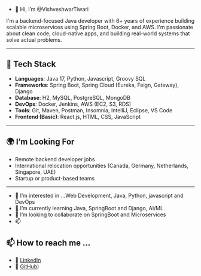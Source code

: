 - 👋 Hi, I’m @VishveshwarTiwari
<!---
VishveshwarTiwari/VishveshwarTiwari is a ✨ special ✨ repository because its `README.md` (this file) appears on your GitHub profile.
You can click the Preview link to take a look at your changes.
--->


I'm a backend-focused Java developer with 6+ years of experience building scalable microservices using Spring Boot, Docker, and AWS. I'm passionate about clean code, cloud-native apps, and building real-world systems that solve actual problems.

---

## 💼 Tech Stack

- **Languages**: Java 17, Python, Javascript, Groovy SQL
- **Frameworks**: Spring Boot, Spring Cloud (Eureka, Feign, Gateway), Django
- **Database**: H2, MySQL, PostgreSQL, MongoDB
- **DevOps**: Docker, Jenkins, AWS (EC2, S3, RDS)
- **Tools**: Git, Maven, Postman, Insomnia, IntelliJ, Eclipse, VS Code
- **Frontend (Basic)**: React.js, HTML, CSS, JavaScript

---


## 🌍 I’m Looking For

- Remote backend developer jobs
- International relocation opportunities (Canada, Germany, Netherlands, Singapore, UAE)
- Startup or product-based teams

---

- 👀 I’m interested in ...Web Development, Java, Python, javascript and DevOps
- 🌱 I’m currently learning Java, SpringBoot and Django, AI/ML
- 💞️ I’m looking to collaborate on SpringBoot and Microservices
- 📫 


## 📫 How to reach me ...

- 💼 [LinkedIn](https://www.linkedin.com/in/vishveshwar-tiwari-873645140/)
- 🐙 [GitHub](https://github.com/VishveshwarTiwari))
